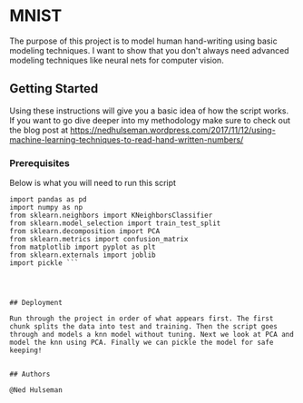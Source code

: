 # MNIST

The purpose of this project is to model human hand-writing using basic modeling techniques. I want to show that you don't always need advanced modeling techniques like neural nets for computer vision.


## Getting Started

Using these instructions will give you a basic idea of how the script works. If you want to go dive deeper into my methodology make sure to check out the blog post at https://nedhulseman.wordpress.com/2017/11/12/using-machine-learning-techniques-to-read-hand-written-numbers/

### Prerequisites

Below is what you will need to run this script

```
import pandas as pd
import numpy as np
from sklearn.neighbors import KNeighborsClassifier
from sklearn.model_selection import train_test_split
from sklearn.decomposition import PCA
from sklearn.metrics import confusion_matrix
from matplotlib import pyplot as plt
from sklearn.externals import joblib
import pickle ```




## Deployment

Run through the project in order of what appears first. The first chunk splits the data into test and training. Then the script goes through and models a knn model without tuning. Next we look at PCA and model the knn using PCA. Finally we can pickle the model for safe keeping!


## Authors

@Ned Hulseman


